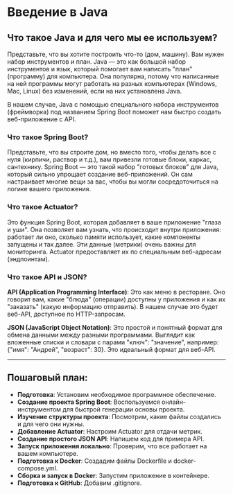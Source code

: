 # Введение в Java

## Что такое Java и для чего мы ее используем?

Представьте, что вы хотите построить что-то (дом, машину). Вам нужен набор инструментов и план. Java — это как большой набор инструментов и язык, который помогает вам написать "план" (программу) для компьютера. Она популярна, потому что написанные на ней программы могут работать на разных компьютерах (Windows, Mac, Linux) без изменений, если на них установлена Java.

В нашем случае, Java с помощью специального набора инструментов (фреймворка) под названием Spring Boot поможет нам быстро создать веб-приложение с API.

### Что такое Spring Boot?

Представьте, что вы строите дом, но вместо того, чтобы делать все с нуля (кирпичи, раствор и т.д.), вам привезли готовые блоки, каркас, сантехнику. Spring Boot — это такой набор "готовых блоков" для Java, который сильно упрощает создание веб-приложений. Он сам настраивает многие вещи за вас, чтобы вы могли сосредоточиться на логике вашего приложения.

### Что такое Actuator?

Это функция Spring Boot, которая добавляет в ваше приложение "глаза и уши". Она позволяет вам узнать, что происходит внутри приложения: работает ли оно, сколько памяти использует, какие компоненты запущены и так далее. Эти данные (метрики) очень важны для мониторинга. Actuator предоставляет их по специальным веб-адресам (эндпоинтам).

### Что такое API и JSON?

**API (Application Programming Interface)**: Это как меню в ресторане. Оно говорит вам, какие "блюда" (операции) доступны у приложения и как их "заказать" (какую информацию отправить). В нашем случае это будет веб-API, доступное по HTTP-запросам.

**JSON (JavaScript Object Notation)**: Это простой и понятный формат для обмена данными между разными программами. Выглядит как вложенные списки и словари с парами "ключ": "значение", например: {"имя": "Андрей", "возраст": 30}. Это идеальный формат для веб-API.

---

## Пошаговый план:

- **Подготовка**: Установим необходимое программное обеспечение.
- **Создание проекта Spring Boot**: Воспользуемся онлайн-инструментом для быстрой генерации основы проекта.
- **Изучение структуры проекта**: Посмотрим, какие файлы создались и для чего они нужны.
- **Добавление Actuator**: Настроим Actuator для отдачи метрик.
- **Создание простого JSON API**: Напишем код для примера API.
- **Запуск приложения локально**: Проверим, что все работает на вашем компьютере.
- **Подготовка к Docker**: Создадим файлы Dockerfile и docker-compose.yml.
- **Сборка и запуск в Docker**: Запустим приложение в контейнере.
- **Подготовка к GitHub**: Добавим .gitignore.
